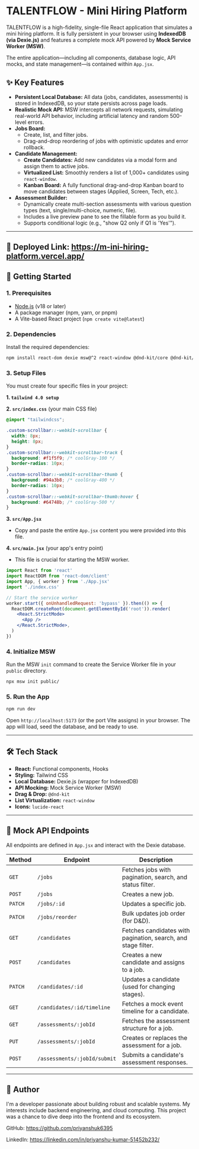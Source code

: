 # TALENTFLOW - Mini Hiring Platform

TALENTFLOW is a high-fidelity, single-file React application that simulates a mini hiring platform. It is fully persistent in your browser using **IndexedDB (via Dexie.js)** and features a complete mock API powered by **Mock Service Worker (MSW)**.

The entire application—including all components, database logic, API mocks, and state management—is contained within `App.jsx`.

## ✨ Key Features

  * **Persistent Local Database:** All data (jobs, candidates, assessments) is stored in IndexedDB, so your state persists across page loads.
  * **Realistic Mock API:** MSW intercepts all network requests, simulating real-world API behavior, including artificial latency and random 500-level errors.
  * **Jobs Board:**
      * Create, list, and filter jobs.
      * Drag-and-drop reordering of jobs with optimistic updates and error rollback.
  * **Candidate Management:**
      * **Create Candidates:** Add new candidates via a modal form and assign them to active jobs.
      * **Virtualized List:** Smoothly renders a list of 1,000+ candidates using `react-window`.
      * **Kanban Board:** A fully functional drag-and-drop Kanban board to move candidates between stages (Applied, Screen, Tech, etc.).
  * **Assessment Builder:**
      * Dynamically create multi-section assessments with various question types (text, single/multi-choice, numeric, file).
      * Includes a live preview pane to see the fillable form as you build it.
      * Supports conditional logic (e.g., "show Q2 only if Q1 is 'Yes'").

-----

## 🔗 Deployed Link: https://m-ini-hiring-platform.vercel.app/

## 🚀 Getting Started

### 1\. Prerequisites

  * [Node.js](https://nodejs.org/) (v18 or later)
  * A package manager (npm, yarn, or pnpm)
  * A Vite-based React project (`npm create vite@latest`)

### 2\. Dependencies

Install the required dependencies:

```bash
npm install react-dom dexie msw@^2 react-window @dnd-kit/core @dnd-kit/modifiers @dnd-kit/sortable @dnd-kit/utilities lucide-react
```

### 3\. Setup Files

You must create four specific files in your project:

**1. `tailwind 4.0 setup`**


**2. `src/index.css`** (your main CSS file)

```css
@import "tailwindcss";

.custom-scrollbar::-webkit-scrollbar {
  width: 8px;
  height: 8px;
}
.custom-scrollbar::-webkit-scrollbar-track {
  background: #f1f5f9; /* coolGray-100 */
  border-radius: 10px;
}
.custom-scrollbar::-webkit-scrollbar-thumb {
  background: #94a3b8; /* coolGray-400 */
  border-radius: 10px;
}
.custom-scrollbar::-webkit-scrollbar-thumb:hover {
  background: #64748b; /* coolGray-500 */
}
```

**3. `src/App.jsx`**

  * Copy and paste the entire `App.jsx` content you were provided into this file.

**4. `src/main.jsx`** (your app's entry point)

  * This file is crucial for starting the MSW worker.

<!-- end list -->

```jsx
import React from 'react'
import ReactDOM from 'react-dom/client'
import App, { worker } from './App.jsx'
import './index.css'

// Start the service worker
worker.start({ onUnhandledRequest: 'bypass' }).then(() => {
  ReactDOM.createRoot(document.getElementById('root')).render(
    <React.StrictMode>
      <App />
    </React.StrictMode>,
  )
})
```

### 4\. Initialize MSW

Run the MSW `init` command to create the Service Worker file in your `public` directory.

```bash
npx msw init public/
```

### 5\. Run the App

```bash
npm run dev
```

Open `http://localhost:5173` (or the port Vite assigns) in your browser. The app will load, seed the database, and be ready to use.

-----

## 🛠️ Tech Stack

  * **React:** Functional components, Hooks
  * **Styling:** Tailwind CSS
  * **Local Database:** Dexie.js (wrapper for IndexedDB)
  * **API Mocking:** Mock Service Worker (MSW)
  * **Drag & Drop:** `@dnd-kit`
  * **List Virtualization:** `react-window`
  * **Icons:** `lucide-react`

-----

## 🤖 Mock API Endpoints

All endpoints are defined in `App.jsx` and interact with the Dexie database.

| Method | Endpoint | Description |
| --- | --- | --- |
| `GET` | `/jobs` | Fetches jobs with pagination, search, and status filter. |
| `POST` | `/jobs` | Creates a new job. |
| `PATCH`| `/jobs/:id` | Updates a specific job. |
| `PATCH`| `/jobs/reorder` | Bulk updates job order (for D\&D). |
| `GET` | `/candidates` | Fetches candidates with pagination, search, and stage filter. |
| `POST` | `/candidates` | Creates a new candidate and assigns to a job. |
| `PATCH`| `/candidates/:id`| Updates a candidate (used for changing stages). |
| `GET` | `/candidates/:id/timeline` | Fetches a mock event timeline for a candidate. |
| `GET` | `/assessments/:jobId` | Fetches the assessment structure for a job. |
| `PUT` | `/assessments/:jobId` | Creates or replaces the assessment for a job. |
| `POST` | `/assessments/:jobId/submit` | Submits a candidate's assessment responses. |
---

## 👤 Author
I'm a developer passionate about building robust and scalable systems. My interests include backend engineering, and cloud computing. This project was a chance to dive deep into the frontend and its ecosystem.

GitHub: https://github.com/priyanshuk6395

LinkedIn: https://linkedin.com/in/priyanshu-kumar-51452b232/
